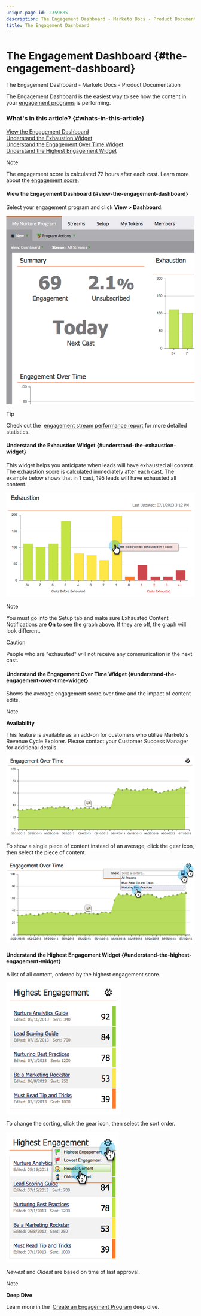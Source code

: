 ```yaml
---
unique-page-id: 2359685
description: The Engagement Dashboard - Marketo Docs - Product Documentation
title: The Engagement Dashboard
---
```


# The Engagement Dashboard {#the-engagement-dashboard}

The Engagement Dashboard - Marketo Docs - Product Documentation

The Engagement Dashboard is the easiest way to see how the content in your [engagement programs](../../../../product-docs/email-marketing/drip-nurturing.md) is performing.

### What's in this article? {#whats-in-this-article}

[View the Engagement Dashboard](#view-the-engagement-dashboard)  
[Understand the Exhaustion Widget](#understand-the-exhaustion-widget)  
[Understand the Engagement Over Time Widget](#understand-the-engagement-over-time-widget)  
[Understand the Highest Engagement Widget](#understand-the-highest-engagement-widget)

>[!NOTE]
>
>The engagement score is calculated 72 hours after each cast.&nbsp;Learn more about the [engagement score](understanding-the-engagement-score.md).

####  View the Engagement Dashboard {#view-the-engagement-dashboard}

Select your engagement program and click **View > Dashboard**.

![](assets/image2014-9-15-16-3a42-3a41.png)

>[!TIP]
>
>Check out the&nbsp; [engagement stream performance report](engagement-stream-performance-report.md)&nbsp;for more detailed statistics.

#### Understand the Exhaustion Widget {#understand-the-exhaustion-widget}

This widget helps you anticipate when leads will have exhausted all content. The exhaustion score is calculated immediately after each cast. The example below shows that in 1 cast, 195 leads will have exhausted all content.

![](assets/image2014-9-15-16-3a45-3a10.png)

>[!NOTE]
>
>You must go into the Setup tab and make sure Exhausted Content Notifications are **On** to see the graph above. If they are off, the graph will look different.

>[!CAUTION]
>
>People who are "exhausted" will not receive any communication in the next cast.

#### Understand the Engagement Over Time Widget {#understand-the-engagement-over-time-widget}

Shows the average engagement score over time and the impact of content edits.

>[!NOTE]
>
>**Availability**
>
>This feature is available as an add-on for customers who utilize Marketo's Revenue Cycle Explorer. Please contact your Customer Success Manager for additional details.

![](assets/image2014-9-15-16-3a45-3a50.png)

To show a single piece of content instead of an average, click the gear icon, then select the piece of content.

![](assets/image2014-9-15-16-3a46-3a45.png)

#### Understand the Highest Engagement Widget {#understand-the-highest-engagement-widget}

A list of all content, ordered by the highest engagement score.

![](assets/image2014-9-15-16-3a46-3a54.png)

To change the sorting, click the gear icon, then select the sort order.

![](assets/image2014-9-15-16-3a46-3a58.png)

*Newest* and *Oldest* are based on time of last approval.

>[!NOTE]
>
>**Deep Dive**
>
>Learn more in the&nbsp; [Create an Engagement Program](../../../../product-docs/email-marketing/drip-nurturing/creating-an-engagement-program/create-an-engagement-program.md)&nbsp;deep dive.

